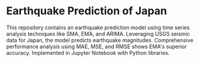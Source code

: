 # Earthquake Prediction of Japan
This repository contains an earthquake prediction model using time series analysis techniques like SMA, EMA, and ARIMA. Leveraging USGS seismic data for Japan, the model predicts earthquake magnitudes. Comprehensive performance analysis using MAE, MSE, and RMSE shows EMA's superior accuracy. Implemented in Jupyter Notebook with Python libraries.
